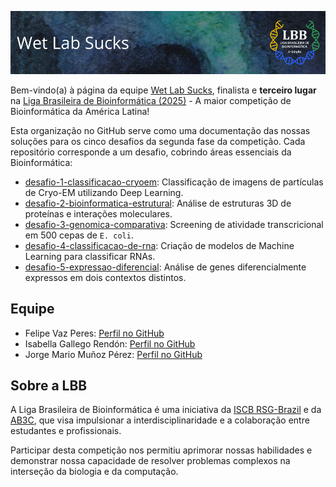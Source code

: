 ![](wet-lab-sucks.png)

Bem-vindo(a) à página da equipe [Wet Lab Sucks](https://github.com/Wet-Lab-Sucks), finalista e **terceiro lugar** na [Liga Brasileira de Bioinformática (2025)](https://lbb.rsg-brazil.com/) - A maior competição de Bioinformática da América Latina!

Esta organização no GitHub serve como uma documentação das nossas soluções para os cinco desafios da segunda fase da competição. Cada repositório corresponde a um desafio, cobrindo áreas essenciais da Bioinformática:

* [desafio-1-classificacao-cryoem](https://github.com/Wet-Lab-Sucks/desafio-1-classificacao-cryo-em): Classificação de imagens de partículas de Cryo-EM utilizando Deep Learning.
* [desafio-2-bioinformatica-estrutural](https://github.com/Wet-Lab-Sucks/desafio-2-bioinformatica-estrutural): Análise de estruturas 3D de proteínas e interações moleculares.
* [desafio-3-genomica-comparativa](https://github.com/Wet-Lab-Sucks/desafio-3-genomic-screening): Screening de atividade transcricional em 500 cepas de `E. coli`.
* [desafio-4-classificacao-de-rna](https://github.com/Wet-Lab-Sucks/desafio-4-classificacao-rna): Criação de modelos de Machine Learning para classificar RNAs.
* [desafio-5-expressao-diferencial](https://github.com/Wet-Lab-Sucks/desafio-5-expressao-diferencial): Análise de genes diferencialmente expressos em dois contextos distintos.


## Equipe

* Felipe Vaz Peres: [Perfil no GitHub](https://github.com/felipevzps)
* Isabella Gallego Rendón: [Perfil no GitHub](https://github.com/igallegor97)
* Jorge Mario Muñoz Pérez: [Perfil no GitHub](https://github.com/jomare1188)

## Sobre a LBB

A Liga Brasileira de Bioinformática é uma iniciativa da [ISCB RSG-Brazil](https://www.rsg-brazil.com/home) e da [AB3C](https://site.ab3c.org.br/), que visa impulsionar a interdisciplinaridade e a colaboração entre estudantes e profissionais. 

Participar desta competição nos permitiu aprimorar nossas habilidades e demonstrar nossa capacidade de resolver problemas complexos na interseção da biologia e da computação.
